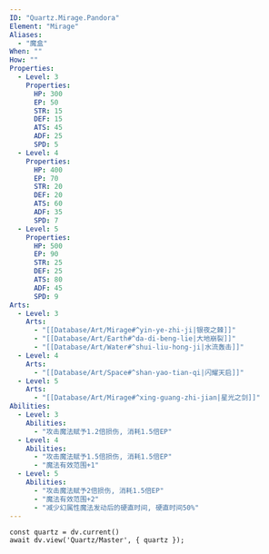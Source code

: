 ```yaml
---
ID: "Quartz.Mirage.Pandora"
Element: "Mirage"
Aliases:
  - "魔盒"
When: ""
How: ""
Properties:
  - Level: 3
    Properties:
      HP: 300
      EP: 50
      STR: 15
      DEF: 15
      ATS: 45
      ADF: 25
      SPD: 5
  - Level: 4
    Properties:
      HP: 400
      EP: 70
      STR: 20
      DEF: 20
      ATS: 60
      ADF: 35
      SPD: 7
  - Level: 5
    Properties:
      HP: 500
      EP: 90
      STR: 25
      DEF: 25
      ATS: 80
      ADF: 45
      SPD: 9
Arts:
  - Level: 3
    Arts:
      - "[[Database/Art/Mirage#^yin-ye-zhi-ji|银夜之棘]]"
      - "[[Database/Art/Earth#^da-di-beng-lie|大地崩裂]]"
      - "[[Database/Art/Water#^shui-liu-hong-ji|水流轰击]]"
  - Level: 4
    Arts:
      - "[[Database/Art/Space#^shan-yao-tian-qi|闪耀天启]]"
  - Level: 5
    Arts:
      - "[[Database/Art/Mirage#^xing-guang-zhi-jian|星光之剑]]"
Abilities:
  - Level: 3
    Abilities:
      - "攻击魔法赋予1.2倍损伤, 消耗1.5倍EP"
  - Level: 4
    Abilities:
      - "攻击魔法赋予1.5倍损伤, 消耗1.5倍EP"
      - "魔法有效范围+1"
  - Level: 5
    Abilities:
      - "攻击魔法赋予2倍损伤, 消耗1.5倍EP"
      - "魔法有效范围+2"
      - "减少幻属性魔法发动后的硬直时间, 硬直时间50%"
---
```

```dataviewjs
const quartz = dv.current()
await dv.view('Quartz/Master', { quartz });
```
